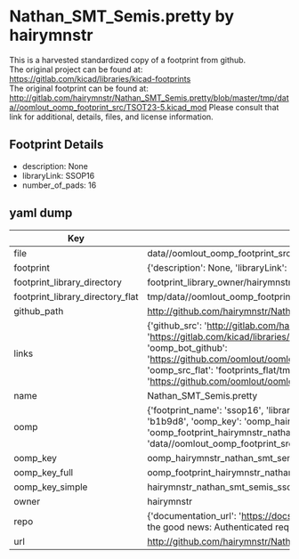 # Nathan_SMT_Semis.pretty by hairymnstr  
This is a harvested standardized copy of a footprint from github.  
The original project can be found at:  
https://gitlab.com/kicad/libraries/kicad-footprints  
The original footprint can be found at:
http://gitlab.com/hairymnstr/Nathan_SMT_Semis.pretty/blob/master/tmp/data//oomlout_oomp_footprint_src/TSOT23-5.kicad_mod
Please consult that link for additional, details, files, and license information.  
## Footprint Details
* description: None  
* libraryLink: SSOP16  
* number_of_pads: 16  
## yaml dump  
| Key | Value |  
| --- | --- |  
| file | data//oomlout_oomp_footprint_src/Nathan_SMT_Semis.pretty/SSOP16.kicad_mod |  
| footprint | {'description': None, 'libraryLink': 'SSOP16', 'number_of_pads': 16} |  
| footprint_library_directory | footprint_library_owner/hairymnstr_Nathan_SMT_Semis.pretty |  
| footprint_library_directory_flat | tmp/data//oomlout_oomp_footprint_src/footprints_flat/hairymnstr_nathan_smt_semis_ssop16/working |  
| github_path | http://github.com/hairymnstr/Nathan_SMT_Semis.pretty/blob/master/tmp/data//oomlout_oomp_footprint_src/SSOP16.kicad_mod |  
| links | {'github_src': 'http://gitlab.com/hairymnstr/Nathan_SMT_Semis.pretty/blob/master/tmp/data//oomlout_oomp_footprint_src/TSOT23-5.kicad_mod', 'github_src_repo': 'https://gitlab.com/kicad/libraries/kicad-footprints', 'oomp_bot': 'tmp/data//oomlout_oomp_footprint_src/footprints/hairymnstr_nathan_smt_semis_ssop16/working', 'oomp_bot_github': 'https://github.com/oomlout/oomlout_oomp_footprint_bot/tree/main/tmp/data//oomlout_oomp_footprint_src/footprints/hairymnstr_nathan_smt_semis_ssop16/working', 'oomp_src_flat': 'footprints_flat/tmp/data//oomlout_oomp_footprint_src/footprints_flat/hairymnstr_nathan_smt_semis_ssop16/working', 'oomp_src_flat_github': 'https://github.com/oomlout/oomlout_oomp_footprint_src/tree/main/tmp/data//oomlout_oomp_footprint_src/footprints_flat/hairymnstr_nathan_smt_semis_ssop16/working'} |  
| name | Nathan_SMT_Semis.pretty |  
| oomp | {'footprint_name': 'ssop16', 'library_name': 'nathan_smt_semis', 'md5': 'b1b9d822eac33d75cde9f9cca463f39c', 'md5_10': 'b1b9d822ea', 'md5_5': 'b1b9d', 'md5_6': 'b1b9d8', 'oomp_key': 'oomp_hairymnstr_nathan_smt_semis_ssop16', 'oomp_key_extra': 'oomp_footprint_hairymnstr_nathan_smt_semis_ssop16', 'oomp_key_full': 'oomp_footprint_hairymnstr_nathan_smt_semis_ssop16_b1b9d8', 'oomp_key_simple': 'hairymnstr_nathan_smt_semis_ssop16', 'original_filename': 'data//oomlout_oomp_footprint_src/Nathan_SMT_Semis.pretty/SSOP16.kicad_mod', 'owner_name': 'hairymnstr'} |  
| oomp_key | oomp_hairymnstr_nathan_smt_semis_ssop16 |  
| oomp_key_full | oomp_footprint_hairymnstr_nathan_smt_semis_ssop16 |  
| oomp_key_simple | hairymnstr_nathan_smt_semis_ssop16 |  
| owner | hairymnstr |  
| repo | {'documentation_url': 'https://docs.github.com/rest/overview/resources-in-the-rest-api#rate-limiting', 'message': "API rate limit exceeded for 84.66.142.224. (But here's the good news: Authenticated requests get a higher rate limit. Check out the documentation for more details.)"} |  
| url | http://github.com/hairymnstr/Nathan_SMT_Semis.pretty |  


